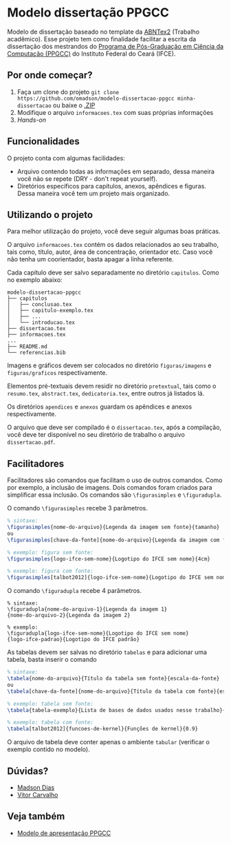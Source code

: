 # Modelo dissertação PPGCC

Modelo de dissertação baseado no template da [ABNTex2](https://github.com/abntex/abntex2) (Trabalho acadêmico). Esse projeto
tem como finalidade facilitar a escrita da dissertação dos mestrandos do [Programa de Pós-Graduação em Ciência da Computação (PPGCC)](http://ppgcc.ifce.edu.br) do Instituto Federal do Ceará (IFCE).

## Por onde começar?

1. Faça um clone do projeto `git clone https://github.com/omadson/modelo-dissertacao-ppgcc minha-dissertacao` ou baixe o [.ZIP](https://github.com/omadson/modelo-dissertacao-ppgcc/archive/master.zip)
2. Modifique o arquivo `informacoes.tex` com suas próprias informações
3. _Hands-on_

## Funcionalidades
O projeto conta com algumas facilidades:
 - Arquivo contendo todas as informações em separado, dessa maneira você não se repete
 (DRY - don't repeat yourself).
 - Diretórios específicos para capítulos, anexos, apêndices e figuras. Dessa
 maneira você tem um projeto mais organizado.

## Utilizando o projeto
Para melhor utilização do projeto, você deve seguir algumas boas práticas.

O arquivo `informacoes.tex` contém os dados relacionados ao seu trabalho, tais como, título,
autor, área de concentração, orientador etc. Caso você não tenha um coorientador, basta
apagar a linha referente.

Cada capítulo deve ser salvo separadamente no diretório `capitulos`. Como no exemplo abaixo:

```
modelo-dissertacao-ppgcc
├── capitulos
│   ├── conclusao.tex
│   ├── capitulo-exemplo.tex
│   ├── ...
│   └── introducao.tex
├── dissertacao.tex
├── informacoes.tex
...
├── README.md
└── referencias.bib
```
Imagens e gráficos devem ser colocados no diretório `figuras/imagens` e
`figuras/graficos` respectivamente.

Elementos pré-textuais devem residir no diretório `pretextual`, tais como o `resumo.tex`,
`abstract.tex`, `dedicatoria.tex`, entre outros já listados lá.

Os diretórios `apendices` e `anexos` guardam os apêndices e anexos respectivamente.

O arquivo que deve ser compilado é o `dissertacao.tex`, após a compilação, você deve ter disponível no seu diretório de trabalho o arquivo `dissertacao.pdf`.

## Facilitadores

Facilitadores são comandos que facilitam o uso de outros comandos. Como por exemplo, a inclusão de imagens. Dois comandos foram criados para simplificar essa inclusão. Os comandos são
`\figurasimples` e `\figuradupla`.

O comando `\figurasimples` recebe 3 parâmetros. 

```latex
% sintaxe:
\figurasimples{nome-do-arquivo}{Legenda da imagem sem fonte}{tamanho}
ou
\figurasimples[chave-da-fonte]{nome-do-arquivo}{Legenda da imagem com fonte}{tamanho}

% exemplo: figura sem fonte:
\figurasimples{logo-ifce-sem-nome}{Logotipo do IFCE sem nome}{4cm}

% exemplo: figura com fonte:
\figurasimples[talbot2012]{logo-ifce-sem-nome}{Logotipo do IFCE sem nome}{4cm}
```

O comando `\figuradupla` recebe 4 parâmetros.
```
% sintaxe:
\figuradupla{nome-do-arquivo-1}{Legenda da imagem 1}
{nome-do-arquivo-2}{Legenda da imagem 2}

% exemplo:
\figuradupla{logo-ifce-sem-nome}{Logotipo do IFCE sem nome}
{logo-ifce-padrao}{Logotipo do IFCE padrão}
```

As tabelas devem ser salvas no diretório `tabelas` e para adicionar uma tabela, basta inserir o comando 
```latex
% sintaxe:
\tabela{nome-do-arquivo}{Título da tabela sem fonte}{escala-da-fonte}
ou
\tabela[chave-da-fonte]{nome-do-arquivo}{Título da tabela com fonte}{escala-da-fonte}

% exemplo: tabela sem fonte:
\tabela{tabela-exemplo}{Lista de bases de dados usados nesse trabalho}{1}

% exemplo: tabela com fonte:
\tabela[talbot2012]{funcoes-de-kernel}{Funções de kernel}{0.9}
```
O arquivo de tabela deve conter apenas o ambiente `tabular` (verificar o exemplo contido no modelo).

## Dúvidas?
 - [Madson Dias](http://github.com/omadson)
 - [Vitor Carvalho](http://github.com/vitorcarvalhoml)

## Veja também
 - [Modelo de apresentação PPGCC](https://github.com/vitorcarvalhoml/modelo-apresentacao-ppgcc)